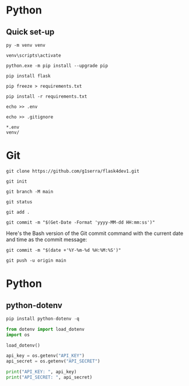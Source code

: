 # Python
## Quick set-up

```
py -m venv venv
```

```
venv\scripts\activate
```

```
python.exe -m pip install --upgrade pip
```

```
pip install flask
```

```
pip freeze > requirements.txt
```

```
pip install -r requirements.txt
```

```
echo >> .env
```

```
echo >> .gitignore
```

```
*.env
venv/
```

# Git
```
git clone https://github.com/g1serra/flask4dev1.git
```
```
git init
```

```
git branch -M main
```

```
git status
```

```
git add .
```

```
git commit -m "$(Get-Date -Format 'yyyy-MM-dd HH:mm:ss')"
```
Here's the Bash version of the Git commit command with the current date and time as the commit message:
```
git commit -m "$(date +'%Y-%m-%d %H:%M:%S')"
```
```
git push -u origin main
```
# Python
## python-dotenv
```python
pip install python-dotenv -q
```
```python
from dotenv import load_dotenv
import os

load_dotenv()

api_key = os.getenv("API_KEY")
api_secret = os.getenv("API_SECRET")

print("API_KEY: ", api_key)
print("API_SECRET: ", api_secret)
```
